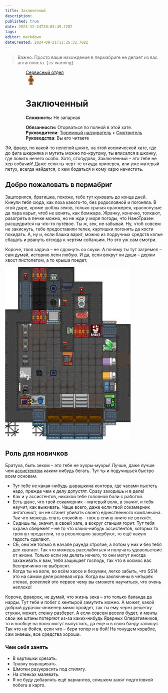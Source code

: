 ```yaml
---
title: Заключенный
description: 
published: true
date: 2024-12-24T20:03:49.220Z
tags: 
editor: markdown
dateCreated: 2024-09-21T11:26:32.768Z
---
```


>  Важно: Просто ваше нахождение в пермабриге не делает из вас антагониста.
{.is-warning}


<div style="display: flex; justify-content: center;">
<div class="roles-passport serv">
    <div class="title serv"><a href="/roles/servicedepartment" class="is-internal-link is-valid-page">Сервисный отдел</a></div>
    <div>
      <div><div><img src="/roles/prisoner.png"></div></div>
      <div><div>
        <h1 id="старший-медицинский-офицер" ><a></a> Заключенный</h1>
        <p><strong>Сложность:</strong> Не  запарная</p>
        <strong>Обязанности:</strong> Оторваться по полной в этой хате.<br>
        <b>Руководители</b>: <a href="/roles/prison-guard" >Тюремный надзиратель</a> • <a href="/roles/warden" >Смотритель</a><br>
        <b>Руководства</b>: Вы его читаете
        </div></div>
    </div>
  </div>
</div>
<p>

Эй, фраер, по какой-то нелепой шняге, на этой космической хате, где до фига шкерняка и мутить можно по-крутому, ты вписался в шконку, где ловить нечего особо. Хотя, стопудово, Заключённый – это тебе не хер собачий! Даже если ты черт-те откуда приперся, или уже матерый петух, всегда найдется, с кем бодаться и кому харю начистить.

## Добро пожаловать в пермабриг

<div class="imageBox">
  <div>
Зашторился, братишка, похоже, тебе тут куковать до конца дней. Кинули тебя сюда, как лоха какого-то, без родословной и погоняла. В этой дыре, кроме шоблы зеков, только сраная оранжерея, краснопузые да пара карыт, чтоб не вонять, как бомжара. Жрачку, конечно, толкают, разогреть в печке можно, но не жди у моря погоды, что НаноТразен расщедрится на что-то путёвое. Ты ж, зек, не забывай. Ну, чтоб совсем не закиснуть, тебе предоставили телек, картишки погонять да кости покидать. А, ну и, если башка варит, можно из подручных средств копье сбацать и рвануть отсюда к чертям собачьим. Но это уж сам смотри.

Короче, твоя задача – не сдохнуть со скуки. А почему ты тут загремел – сам думай, историю лепи любую. И да, если вокруг ни души – держи хвост пистолетом, а то крыша поедет.
  </div>
  <img src="/roles/serv/permabridge.png">
</div>

## Роль для новичков

Братуха, быть зеком – это тебе не хухры-мухры! Лучше, даже лучше чем <a href="/roles/assistant" >ассистентом</a> каким-нибудь бегать. Тут ты и подучишься быстро всем основам.

<ul>
<li>Тут тебе не какая-нибудь шарашкина контора, где часами пыхтеть надо, прежде чем к делу допустят. Сразу заходишь и в деле!</li>
<li>Как и у ассистентов, никакой тебе головной боли с работой.</li>
<li>Есть шанс, что твой сокамерник – матерый волк, а значит, и тебя научит, как выживать. Чаще всего, даже если твой сокамерник антагонист, он не станет убивать своего единственного компаньона. Так что можешь спать спокойно – нож в спину никто не воткнёт.</li>
<li>Сидишь ты, значит, в своей хате, а вокруг станция горит. Тут тебя охрана сбережёт – не то что каких-нибудь ассистентов, которых то грохнут предатели, то в революцию завербуют, то ещё какую гадость сделают. </li>
<li>СБ, они же только в начале раунда строгие, а потом у них и без тебя дел хватает. Так что можешь расслабиться и получать удовольствие от жизни. Только если им делать нечего, то они могут иногда захаживать к вам, тебя защищает господь, так что в космос вас беспричинно не выбросят.</li>
<li>Когда ты на воле, во всём хаосе и безумии, легко забыть, что SS14 это на самом деле ролевая игра. Когда вы заключены в четырёх стенах, ролеплей это первое чему вы сможете научиться, что очень неплохо!</li>
</ul>

Короче, фраерок, не думай, что жизнь зека – это только баланда да нарды. Тут тебе и побег с кентырой замутить можно. А может, какой добрый дурачок-инженер мимо пройдет, так ты ему через решетку стукни, может, стенку разберет. А если совсем весело будет, и менты свои же штаны потеряют из-за каких-нибудь Ядерных Оперативников, то и вообще на волю могут выпустить, да еще и в свою банду запишут. Так что не бойся, если что – бери топор и в бой! На тонущем корабле, сам знаешь, все средства хороши.

### Чем себя занять
<ul>
<li>В картишки срезать.</li>
<li>Травку выращивать. </li>
<li>Шмотки разукрасить под стилягу.</li>
<li>На стенках малевать.</li>
<li>Я не буду добавлять ещё вариантов, слишком занят подготовкой побега в карго.</li>
</ul>

<b><div class="table"></div></b>